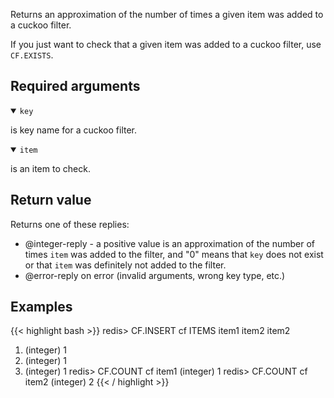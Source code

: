 Returns an approximation of the number of times a given item was added to a cuckoo filter.

If you just want to check that a given item was added to a cuckoo filter, use `CF.EXISTS`.

## Required arguments

<details open><summary><code>key</code></summary>

is key name for a cuckoo filter.

</details>

<details open><summary><code>item</code></summary>

is an item to check.
</details>

## Return value

Returns one of these replies:

- @integer-reply - a positive value is an approximation of the number of times `item` was added to the filter, and "0" means that `key` does not exist or that `item` was definitely not added to the filter.
- @error-reply on error (invalid arguments, wrong key type, etc.)

## Examples

{{< highlight bash >}}
redis> CF.INSERT cf ITEMS item1 item2 item2
1) (integer) 1
2) (integer) 1
3) (integer) 1
redis> CF.COUNT cf item1
(integer) 1
redis> CF.COUNT cf item2
(integer) 2
{{< / highlight >}}
